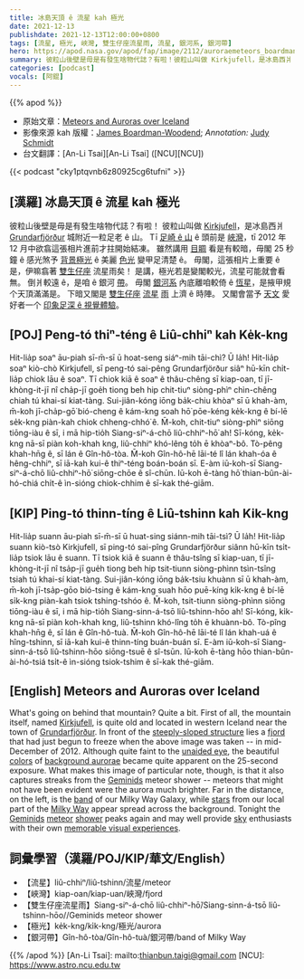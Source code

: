 ```yaml
---
title: 冰島天頂 ê 流星 kah 極光
date: 2021-12-13
publishdate: 2021-12-13T12:00:00+0800
tags: [流星, 極光, 峽灣, 雙生仔座流星雨, 流星, 銀河系, 銀河帶]
hero: https://apod.nasa.gov/apod/fap/image/2112/auroraemeteors_boardman_annotated_1080.jpg
summary: 彼粒山後壁是毋是有發生啥物代誌？有啦！彼粒山叫做 Kirkjufell，是冰島西爿 Grundarfjörður 城附近一粒足老 ê 山。
categories: [podcast]
vocals: [阿錕]
---
```


{{% apod %}}

- 原始文章：[Meteors and Auroras over Iceland](https://apod.nasa.gov/apod/ap211213.html)
- 影像來源 kah 版權：[James Boardman-Woodend](https://www.flickr.com/photos/126180225@N06/); *Annotation:* [Judy Schmidt](http://www.geckzilla.com/)
- 台文翻譯：[An-Li Tsai][An-Li Tsai] ([NCU][NCU])

{{< podcast "cky1ptqvnb6z80925cg6tufni" >}}

## [漢羅] 冰島天頂 ê 流星 kah 極光
彼粒山後壁是毋是有發生啥物代誌？有啦！
彼粒山叫做 [Kirkjufell][Kirkjufell]，是冰島西爿 [Grundarfjörður][Grundarfjörður] 城附近一粒足老 ê 山。
Tī [足崎 ê 山][steeply-sloped structure] ê 頭前是 [峽灣][fjord]，tī 2012 年 12 月中欲翕這張相片進前才拄開始結凍。
雖然講用 [目睭][unaided eye] 看是有較暗，毋閣 25 秒鐘 ê 感光煞予 [背景極光][background aurorae] ê 美麗 [色光][colors] 變甲足清楚 ê。
毋閣，這張相片上重要 ê 是，伊嘛翕著 [雙生仔座][Geminids 1] 流星雨矣！
是講，極光若是變閣較光，流星可能就會看無。
倒爿較遠 ê，是咱 ê 銀河 [帶][band]。
毋閣 [銀河系][Milky Way] 內底離咱較倚 ê [恆星][stars]，是掖甲規个天頂滿滿是。
下暗又閣是 [雙生仔座][Geminids 2] [流星][meteor] [雨][shower t] 上濟 ê 時陣。
又閣會當予 [天文][sky] 愛好者一个 [印象足深 ê 視覺體驗][memorable visual experiences]。

## [POJ] Peng-tó thiⁿ-téng ê Liû-chhiⁿ kah Ke̍k-kng
Hit-lia̍p soaⁿ āu-piah sī-m̄-sī ū hoat-seng siáⁿ-mih tāi-chì? Ū la̍h!
Hit-lia̍p soaⁿ kiò-chò Kirkjufell, sī peng-tó sai-pêng Grundarfjörður siâⁿ hū-kīn chi̍t-lia̍p chiok lāu ê soaⁿ.
Tī chiok kiā ê soaⁿ ê thâu-chêng sī kiap-oan, tī jī-khòng-it-jī nî cha̍p-jī goe̍h tiong beh hip chit-tiuⁿ siòng-phìⁿ chìn-chêng chiah tú khai-sí kiat-tàng.
Sui-jiân-kóng iōng ba̍k-chiu khòaⁿ sī ū khah-àm, m̄-koh jī-cha̍p-gō͘ bió-cheng ê kám-kng soah hō͘ pōe-kéng ke̍k-kng ê bí-lē se̍k-kng piàn-kah chiok chheng-chhó͘ ê.
M̄-koh, chit-tiuⁿ siòng-phìⁿ siōng tiōng-iàu ê sī, i mā hip-tio̍h Siang-siⁿ-á-chō liû-chhiⁿ-hō͘ ah!
Sī-kóng, ke̍k-kng nā-sī piàn koh-khah kng, liû-chhiⁿ khó-lêng to̍h ē khòaⁿ-bô.
Tò-pêng khah-hn̄g ê, sī lán ê Gîn-hô-tòa.
M̄-koh Gîn-hô-hē lāi-té lî lán khah-óa ê hêng-chhiⁿ, sī iā-kah kui-ê thiⁿ-téng boán-boán sī.
E-àm iū-koh-sī Siang-siⁿ-á-chō liû-chhiⁿ-hō͘ siōng-chōe ê sî-chūn.
Iū-koh ē-tàng hō͘ thian-bûn-ài-hó-chiá chi̍t-ê ìn-sióng chiok-chhim ê sī-kak thé-giām.

## [KIP] Ping-tó thinn-tíng ê Liû-tshinn kah Ki̍k-kng
Hit-lia̍p suann āu-piah sī-m̄-sī ū huat-sing siánn-mih tāi-tsì? Ū la̍h!
Hit-lia̍p suann kiò-tsò Kirkjufell, sī ping-tó sai-pîng Grundarfjörður siânn hū-kīn tsi̍t-lia̍p tsiok lāu ê suann.
Tī tsiok kiā ê suann ê thâu-tsîng sī kiap-uan, tī jī-khòng-it-jī nî tsa̍p-jī gue̍h tiong beh hip tsit-tiunn siòng-phìnn tsìn-tsîng tsiah tú khai-sí kiat-tàng.
Sui-jiân-kóng iōng ba̍k-tsiu khuànn sī ū khah-àm, m̄-koh jī-tsa̍p-gōo bió-tsing ê kám-kng suah hōo puē-kíng ki̍k-kng ê bí-lē si̍k-kng piàn-kah tsiok tshing-tshóo ê.
M̄-koh, tsit-tiunn siòng-phìnn siōng tiōng-iàu ê sī, i mā hip-tio̍h Siang-sinn-á-tsō liû-tshinn-hōo ah!
Sī-kóng, ki̍k-kng nā-sī piàn koh-khah kng, liû-tshinn khó-lîng to̍h ē khuànn-bô.
Tò-pîng khah-hn̄g ê, sī lán ê Gîn-hô-tuà.
M̄-koh Gîn-hô-hē lāi-té lî lán khah-uá ê hîng-tshinn, sī iā-kah kui-ê thinn-tíng buán-buán sī.
E-àm iū-koh-sī Siang-sinn-á-tsō liû-tshinn-hōo siōng-tsuē ê sî-tsūn.
Iū-koh ē-tàng hōo thian-bûn-ài-hó-tsiá tsi̍t-ê ìn-sióng tsiok-tshim ê sī-kak thé-giām.

## [English] Meteors and Auroras over Iceland
What's going on behind that mountain?
Quite a bit.
First of all, the mountain itself, named [Kirkjufell][Kirkjufell], is quite old and located in western Iceland near the town of [Grundarfjörður][Grundarfjörður].
In front of the [steeply-sloped structure][steeply-sloped structure] lies a [fjord][fjord] that had just begun to freeze when the above image was taken -- in mid-December of 2012.
Although quite faint to the [unaided eye][unaided eye], the beautiful [colors][colors] of [background aurorae][background aurorae] became quite apparent on the 25-second exposure.
What makes this image of particular note, though, is that it also captures streaks from the [Geminids][Geminids 1] meteor shower -- meteors that might not have been evident were the aurora much brighter.
Far in the distance, on the left, is the [band][band] of our Milky Way Galaxy, while [stars][stars] from our local part of the [Milky Way][Milky Way] appear spread across the background.
Tonight the [Geminids][Geminids 2] [meteor][meteor] [shower][shower e] peaks again and may well provide [sky][sky] enthusiasts with their own [memorable visual experiences][memorable visual experiences].

## 詞彙學習（漢羅/POJ/KIP/華文/English）
- 【流星】liû-chhiⁿ/liû-tshinn/流星/meteor
- 【峽灣】kiap-oan/kiap-uan/峽灣/fjord
- 【雙生仔座流星雨】Siang-siⁿ-á-chō liû-chhiⁿ-hō͘/Siang-sinn-á-tsō liû-tshinn-hōo//Geminids meteor shower
- 【極光】ke̍k-kng/ki̍k-kng/極光/aurora
- 【銀河帶】Gîn-hô-tòa/Gîn-hô-tuà/銀河帶/band of Milky Way


{{% /apod %}}
[An-Li Tsai]: mailto:thianbun.taigi@gmail.com
[NCU]: https://www.astro.ncu.edu.tw


[Kirkjufell]:https://en.wikipedia.org/wiki/Kirkjufell
[Grundarfjörður]:https://en.wikipedia.org/wiki/Grundarfj%C3%B6r%C3%B0ur
[steeply-sloped structure]:https://youtu.be/7U3mlzp_f-M
[fjord]:https://en.wikipedia.org/wiki/Fjord
[unaided eye]:https://www.exploratorium.edu/learning_studio/cow_eye/
[colors]:https://www.exploratorium.edu/learning_studio/auroras/difcolors.html
[background aurorae]:https://apod.nasa.gov/apod/ap121017.html
[Geminids 1]:https://en.wikipedia.org/wiki/Geminids
[band]:https://apod.nasa.gov/apod/ap110710.html
[stars]:https://science.nasa.gov/astrophysics/focus-areas/how-do-stars-form-and-evolve
[Milky Way]:http://www.atlasoftheuniverse.com/galaxy.html
[Geminids 2]:https://earthsky.org/astronomy-essentials/everything-you-need-to-know-geminid-meteor-shower/
[meteor]:https://solarsystem.nasa.gov/asteroids-comets-and-meteors/meteors-and-meteorites/geminids/in-depth/
[shower e]:https://apod.nasa.gov/apod/ap211116.html
[shower t]:https://apod.tw/daily/20211116/
[sky]:https://www.facebook.com/media/set/?set=a.3216897281747802&type=3
[memorable visual experiences]:https://www.meme-arsenal.com/memes/b438ea9137ca90c92d377755adc37fee.jpg
